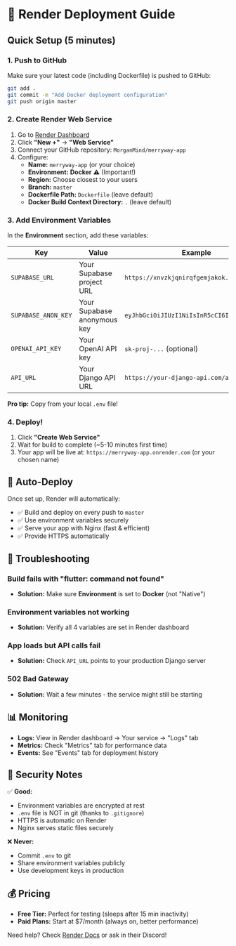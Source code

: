 # 🚀 Render Deployment Guide

## Quick Setup (5 minutes)

### 1. **Push to GitHub**
Make sure your latest code (including Dockerfile) is pushed to GitHub:
```bash
git add .
git commit -m "Add Docker deployment configuration"
git push origin master
```

### 2. **Create Render Web Service**
1. Go to [Render Dashboard](https://dashboard.render.com/)
2. Click **"New +"** → **"Web Service"**
3. Connect your GitHub repository: `MorganMind/merryway-app`
4. Configure:
   - **Name:** `merryway-app` (or your choice)
   - **Environment:** **Docker** ⚠️ (Important!)
   - **Region:** Choose closest to your users
   - **Branch:** `master`
   - **Dockerfile Path:** `Dockerfile` (leave default)
   - **Docker Build Context Directory:** `.` (leave default)

### 3. **Add Environment Variables**
In the **Environment** section, add these variables:

| Key | Value | Example |
|-----|-------|---------|
| `SUPABASE_URL` | Your Supabase project URL | `https://xnvzkjqnirqfgemjakok.supabase.co` |
| `SUPABASE_ANON_KEY` | Your Supabase anonymous key | `eyJhbGciOiJIUzI1NiIsInR5cCI6IkpXVCJ9...` |
| `OPENAI_API_KEY` | Your OpenAI API key | `sk-proj-...` (optional) |
| `API_URL` | Your Django API URL | `https://your-django-api.com/api/v1` |

**Pro tip:** Copy from your local `.env` file!

### 4. **Deploy!**
1. Click **"Create Web Service"**
2. Wait for build to complete (~5-10 minutes first time)
3. Your app will be live at: `https://merryway-app.onrender.com` (or your chosen name)

## 🔄 Auto-Deploy

Once set up, Render will automatically:
- ✅ Build and deploy on every push to `master`
- ✅ Use environment variables securely
- ✅ Serve your app with Nginx (fast & efficient)
- ✅ Provide HTTPS automatically

## 🐛 Troubleshooting

### Build fails with "flutter: command not found"
- **Solution:** Make sure **Environment** is set to **Docker** (not "Native")

### Environment variables not working
- **Solution:** Verify all 4 variables are set in Render dashboard

### App loads but API calls fail
- **Solution:** Check `API_URL` points to your production Django server

### 502 Bad Gateway
- **Solution:** Wait a few minutes - the service might still be starting

## 📊 Monitoring

- **Logs:** View in Render dashboard → Your service → "Logs" tab
- **Metrics:** Check "Metrics" tab for performance data
- **Events:** See "Events" tab for deployment history

## 🔐 Security Notes

✅ **Good:**
- Environment variables are encrypted at rest
- `.env` file is NOT in git (thanks to `.gitignore`)
- HTTPS is automatic on Render
- Nginx serves static files securely

❌ **Never:**
- Commit `.env` to git
- Share environment variables publicly
- Use development keys in production

## 💰 Pricing

- **Free Tier:** Perfect for testing (sleeps after 15 min inactivity)
- **Paid Plans:** Start at $7/month (always on, better performance)

Need help? Check [Render Docs](https://render.com/docs) or ask in their Discord!
